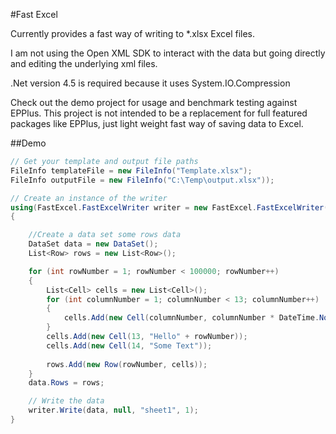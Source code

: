 #Fast Excel

Currently provides a fast way of writing to *.xlsx Excel files.

I am not using the Open XML SDK to interact with the data but going directly and editing the underlying xml files.

.Net version 4.5 is required because it uses System.IO.Compression


Check out the demo project for usage and benchmark testing against EPPlus.
This project is not intended to be a replacement for full featured packages like EPPlus, just light weight fast way of saving data to Excel.

##Demo

```C#
// Get your template and output file paths
FileInfo templateFile = new FileInfo("Template.xlsx");
FileInfo outputFile = new FileInfo("C:\Temp\output.xlsx"));

// Create an instance of the writer
using(FastExcel.FastExcelWriter writer = new FastExcel.FastExcelWriter(templateFile, outputFile))
{

    //Create a data set some rows data
    DataSet data = new DataSet();
    List<Row> rows = new List<Row>();

    for (int rowNumber = 1; rowNumber < 100000; rowNumber++)
    {
        List<Cell> cells = new List<Cell>();
        for (int columnNumber = 1; columnNumber < 13; columnNumber++)
        {
    	    cells.Add(new Cell(columnNumber, columnNumber * DateTime.Now.Millisecond));
        }
        cells.Add(new Cell(13, "Hello" + rowNumber));
        cells.Add(new Cell(14, "Some Text"));
    
        rows.Add(new Row(rowNumber, cells));
    }
    data.Rows = rows;

    // Write the data
    writer.Write(data, null, "sheet1", 1);
}
```